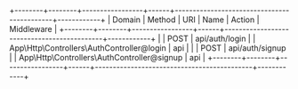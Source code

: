 +--------+--------+-----------------+------+--------------------------------------------+------------+
| Domain | Method | URI             | Name | Action                                     | Middleware |
+--------+--------+-----------------+------+--------------------------------------------+------------+
|        | POST   | api/auth/login  |      | App\Http\Controllers\AuthController@login  | api        |
|        | POST   | api/auth/signup |      | App\Http\Controllers\AuthController@signup | api        |
+--------+--------+-----------------+------+--------------------------------------------+------------+
